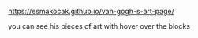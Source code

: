 https://esmakocak.github.io/van-gogh-s-art-page/

you can see his pieces of art with hover over the blocks
